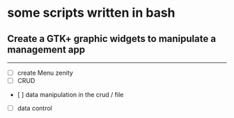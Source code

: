 # some scripts written in bash 

## Create a GTK+ graphic widgets to manipulate a management app 
---
* [ ] create Menu zenity 
* [ ] CRUD
* [ ] data manipulation in the crud / file 
* [ ] data control 